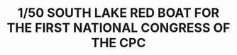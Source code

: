 ---
layout: product
title: "1/50 SOUTH LAKE RED BOAT FOR THE FIRST NATIONAL CONGRESS OF THE CPC"
price: "TBA" 
desc: "Maketa"
img_path: "/assets/img/BRNC5001.webp"
brand: "Bronco"
available: false
special_offer: false
new: false
soon: false
cat: "010000"
subcat: "015800"
subsubcat: "0N/A"
sifra: "BRNC5001"
popular: false
---